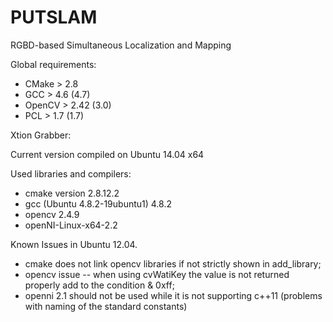 PUTSLAM
=======

RGBD-based Simultaneous Localization and Mapping

Global requirements:
  - CMake > 2.8
  - GCC > 4.6 (4.7)
  - OpenCV > 2.42 (3.0)
  - PCL > 1.7 (1.7)

Xtion Grabber:

  Current version compiled on Ubuntu 14.04 x64

  Used libraries and compilers:

  - cmake version 2.8.12.2
  - gcc (Ubuntu 4.8.2-19ubuntu1) 4.8.2
  - opencv 2.4.9
  - openNI-Linux-x64-2.2

  Known Issues in Ubuntu 12.04.

  - cmake does not link opencv libraries if not strictly shown in add_library;
  - opencv issue -- when using cvWatiKey the value is not returned properly add to the condition & 0xff;
  - openni 2.1 should not be used while it is not supporting c++11 (problems with naming of the standard constants)
